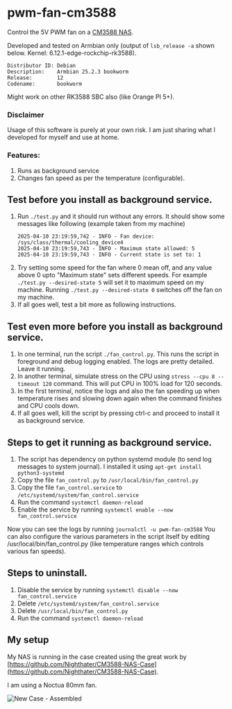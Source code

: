 # pwm-fan-cm3588
Control the 5V PWM fan on a [CM3588 NAS](https://www.friendlyelec.com/index.php?route=product/product&path=60&product_id=299).

Developed and tested on Armbian only (output of ```lsb_release -a``` shown below. Kernel: 6.12.1-edge-rockchip-rk3588).
```
Distributor ID: Debian
Description:    Armbian 25.2.3 bookworm
Release:        12
Codename:       bookworm
```



Might work on other RK3588 SBC also (like Orange PI 5+).

### Disclaimer
Usage of this software is purely at your own risk. I am just sharing what I developed for myself and use at home.

### Features:
1. Runs as background service
2. Changes fan speed as per the temperature (configurable).

## Test before you install as background service.
1. Run `./test.py` and it should run without any errors. It should show some messages like following (example taken from my machine)
   ```
   2025-04-10 23:19:59,742 - INFO - Fan device: /sys/class/thermal/cooling_device4
   2025-04-10 23:19:59,743 - INFO - Maximum state allowed: 5
   2025-04-10 23:19:59,743 - INFO - Current state is set to: 1
   ```
2. Try setting some speed for the fan where 0 mean off, and any value above 0 upto "Maximum state" sets different speeds.
   For example `./test.py --desired-state 5` will set it to maximum speed on my machine. Running `./test.py --desired-state 0` switches off the fan on my machine.
3. If all goes well, test a bit more as following instructions.

## Test even more before you install as background service.
1. In one terminal, run the script `./fan_control.py`. This runs the script in foreground and debug logging enabled. The logs are pretty detailed. Leave it running.
2. In another terminal, simulate stress on the CPU using `stress --cpu 8 --timeout 120` command. This will put CPU in 100% load for 120 seconds.
3. In the first terminal, notice the logs and also the fan speeding up when temperature rises and slowing down again when the command finishes and CPU cools down.
4. If all goes well, kill the script by pressing ctrl-c and proceed to install it as background service.

## Steps to get it running as background service.
1. The script has dependency on python systemd module (to send log messages to system journal). I installed it using `apt-get install python3-systemd`
2. Copy the file `fan_control.py` to `/usr/local/bin/fan_control.py`
3. Copy the file `fan_control.service` to `/etc/systemd/system/fan_control.service`
4. Run the command `systemctl daemon-reload`
5. Enable the service by running `systemctl enable --now fan_control.service`

Now you can see the logs by running `journalctl -u pwm-fan-cm3588`
You can also configure the various parameters in the script itself by editing /usr/local/bin/fan_control.py (like temperature ranges which controls various fan speeds).

## Steps to uninstall.
1.  Disable the service by running `systemctl disable --now fan_control.service`
2.  Delete `/etc/systemd/system/fan_control.service`
3.  Delete `/usr/local/bin/fan_control.py`
4.  Run the command `systemctl daemon-reload`

## My setup
My NAS is running in the case created using the great work by [https://github.com/Nighthater/CM3588-NAS-Case](https://github.com/Nighthater/CM3588-NAS-Case).

I am using a Noctua 80mm fan.

![New Case - Assembled](https://github.com/user-attachments/assets/ff35cb40-59f0-4c74-8cb2-99f19f7d2271)
